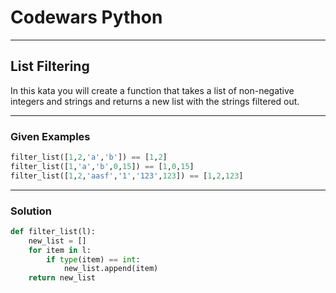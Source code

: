 # Codewars Python

---
## List Filtering
In this kata you will create a function that takes a list of non-negative integers and strings and returns a new list with the strings filtered out.

---
### Given Examples

```python
filter_list([1,2,'a','b']) == [1,2]
filter_list([1,'a','b',0,15]) == [1,0,15]
filter_list([1,2,'aasf','1','123',123]) == [1,2,123]
```
---

### Solution

```python
def filter_list(l):
    new_list = []
    for item in l:
        if type(item) == int:
            new_list.append(item)
    return new_list
```
